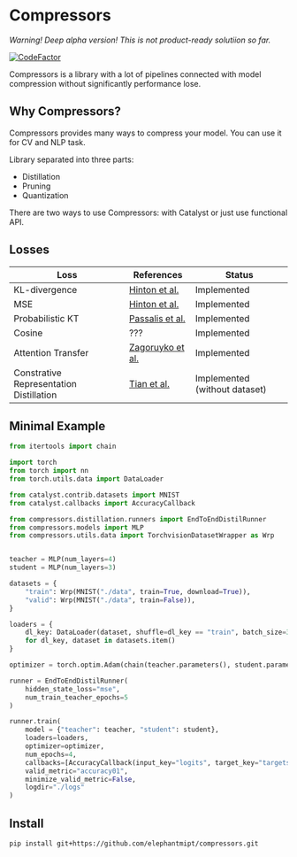 # Compressors

_Warning! Deep alpha version! This is not product-ready solutiion so far._

[![CodeFactor](https://www.codefactor.io/repository/github/elephantmipt/compressors/badge)](https://www.codefactor.io/repository/github/elephantmipt/compressors)

Compressors is a library with a lot of pipelines connected with model compression without significantly performance lose.

## Why Compressors?

Compressors provides many ways to compress your model. You can use it for CV and NLP task.

Library separated into three parts:

- Distillation
- Pruning
- Quantization

There are two ways to use Compressors: with Catalyst or just use functional API.

## Losses

| Loss               | References        | Status      |
| ----------------   | ----------------- | ----------- |
| KL-divergence      | [Hinton et al.](https://arxiv.org/abs/1503.02531)     | Implemented |
| MSE                | [Hinton et al.](https://arxiv.org/abs/1503.02531)     | Implemented |
| Probabilistic KT   | [Passalis et al.](https://arxiv.org/abs/1803.10837)   | Implemented |
| Cosine             | ???                                                   | Implemented |
| Attention Transfer | [Zagoruyko et al.](https://arxiv.org/abs/1612.03928)  | Implemented |
| Constrative Representation Distillation | [Tian et al.](https://arxiv.org/pdf/1910.10699.pdf)| Implemented (without dataset) |


## Minimal Example

```python
from itertools import chain

import torch
from torch import nn
from torch.utils.data import DataLoader

from catalyst.contrib.datasets import MNIST
from catalyst.callbacks import AccuracyCallback

from compressors.distillation.runners import EndToEndDistilRunner
from compressors.models import MLP
from compressors.utils.data import TorchvisionDatasetWrapper as Wrp


teacher = MLP(num_layers=4)
student = MLP(num_layers=3)

datasets = {
    "train": Wrp(MNIST("./data", train=True, download=True)),
    "valid": Wrp(MNIST("./data", train=False)),
}

loaders = {
    dl_key: DataLoader(dataset, shuffle=dl_key == "train", batch_size=32)
    for dl_key, dataset in datasets.item()
}

optimizer = torch.optim.Adam(chain(teacher.parameters(), student.parameters()))

runner = EndToEndDistilRunner(
    hidden_state_loss="mse",
    num_train_teacher_epochs=5
)

runner.train(
    model = {"teacher": teacher, "student": student},
    loaders=loaders,
    optimizer=optimizer,
    num_epochs=4,
    callbacks=[AccuracyCallback(input_key="logits", target_key="targets")],
    valid_metric="accuracy01",
    minimize_valid_metric=False,
    logdir="./logs"
)
```

## Install

```bash
pip install git+https://github.com/elephantmipt/compressors.git
```
